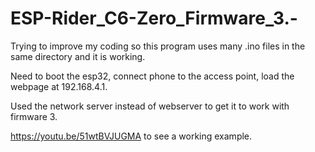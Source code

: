 # ESP-Rider_C6-Zero_Firmware_3.-

Trying to improve my coding so this program uses many .ino files in the same directory and it is working.

Need to boot the esp32, connect phone to the access point, load the webpage at 192.168.4.1. 

Used the network server instead of webserver to get it to work with firmware 3.

https://youtu.be/51wtBVJUGMA to see a working example.
